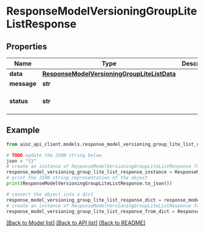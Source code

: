 # ResponseModelVersioningGroupLiteListResponse


## Properties

Name | Type | Description | Notes
------------ | ------------- | ------------- | -------------
**data** | [**ResponseModelVersioningGroupLiteListData**](ResponseModelVersioningGroupLiteListData.md) |  | [optional] 
**message** | **str** |  | [optional] 
**status** | **str** |  | [optional] [default to 'success']

## Example

```python
from aioz_api_client.models.response_model_versioning_group_lite_list_response import ResponseModelVersioningGroupLiteListResponse

# TODO update the JSON string below
json = "{}"
# create an instance of ResponseModelVersioningGroupLiteListResponse from a JSON string
response_model_versioning_group_lite_list_response_instance = ResponseModelVersioningGroupLiteListResponse.from_json(json)
# print the JSON string representation of the object
print(ResponseModelVersioningGroupLiteListResponse.to_json())

# convert the object into a dict
response_model_versioning_group_lite_list_response_dict = response_model_versioning_group_lite_list_response_instance.to_dict()
# create an instance of ResponseModelVersioningGroupLiteListResponse from a dict
response_model_versioning_group_lite_list_response_from_dict = ResponseModelVersioningGroupLiteListResponse.from_dict(response_model_versioning_group_lite_list_response_dict)
```
[[Back to Model list]](../README.md#documentation-for-models) [[Back to API list]](../README.md#documentation-for-api-endpoints) [[Back to README]](../README.md)


